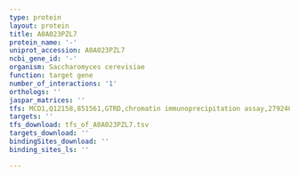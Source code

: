 ```yaml
---
type: protein
layout: protein
title: A0A023PZL7
protein_name: '-'
uniprot_accession: A0A023PZL7
ncbi_gene_id: '-'
organism: Saccharomyces cerevisiae
function: target gene
number_of_interactions: '1'
orthologs: ''
jaspar_matrices: ''
tfs: MCD1,Q12158,851561,GTRD,chromatin immunoprecipitation assay,27924024%5Buid%5D,No
targets: ''
tfs_download: tfs_of_A0A023PZL7.tsv
targets_download: ''
bindingSites_download: ''
binding_sites_ls: ''

---
```

